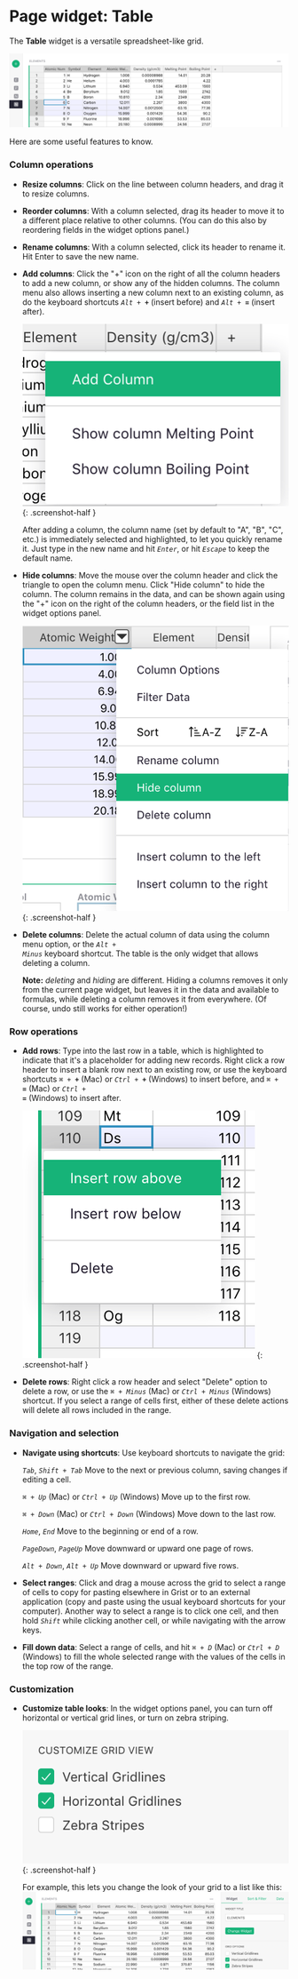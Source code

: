 # Page widget: Table

The **Table** widget is a versatile spreadsheet-like grid.

  ![widget_table_basic](images/widget_table_basic.png)

Here are some useful features to know.

### Column operations

- **Resize columns**: Click on the line between column headers, and drag it to resize columns.

- **Reorder columns**: With a column selected, drag its header to move it to a different place
  relative to other columns. (You can do this also by reordering fields in the widget
  options panel.)

- **Rename columns**: With a column selected, click its header to rename it. Hit Enter to
  save the new name.

- **Add columns**: Click the "+" icon on the right of all the column headers to add a new column,
  or show any of the hidden columns. The column menu also allows inserting a new column next to an
  existing column, as do the keyboard shortcuts <code class="keys">*Alt* + **+**</code>
  (insert before) and <code class="keys">*Alt* + **=**</code> (insert after).

    *![column_add](images/column_add.png)*
    {: .screenshot-half }

    After adding a column, the column name (set by default to "A", "B", "C", etc.) is immediately
    selected and highlighted, to let you quickly rename it. Just type in the new name and hit <code
    class="keys">*Enter*</code>, or hit <code class="keys">*Escape*</code> to keep the default name.

- **Hide columns**: Move the mouse over the column header and click the triangle to open the
  column menu. Click "Hide column" to hide the column. The column remains in the data, and can be
  shown again using the "+" icon on the right of the column headers, or the field list in the widget
  options panel.

  *![column_menu_hide](images/column_menu_hide.png)*
  {: .screenshot-half }

- **Delete columns**: Delete the actual column of data using the column menu option, or the
  <code class="keys">*Alt* + *Minus*</code> keyboard shortcut. The table is the only widget that
  allows deleting a column.

    **Note:** *deleting* and *hiding* are different. Hiding a columns removes it
    only from the current page widget, but leaves it in the data and available to formulas, while
    deleting a column removes it from everywhere. (Of course, undo still works for either
    operation!)

### Row operations

- **Add rows**: Type into the last row in a table, which is highlighted to indicate that it's a
  placeholder for adding new records. Right click a row header to insert a blank row next to an
  existing row, or use the keyboard shortcuts
  <code class="keys">*⌘* + **+**</code> (Mac) or <code class="keys">*Ctrl* + **+**</code> (Windows)
  to insert before, and
  <code class="keys">*⌘* + **=**</code> (Mac) or <code class="keys">*Ctrl* + **=**</code> (Windows)
  to insert after.

  *![row_menu](images/row_menu.png)*
  {: .screenshot-half }

- **Delete rows**: Right click a row header and select "Delete" option to delete a row, or use the
  <code class="keys">*⌘* + *Minus*</code> (Mac) or <code class="keys">*Ctrl* + *Minus*</code> (Windows)
  shortcut. If you select a range of cells first, either of these delete actions will delete all
  rows included in the range.

### Navigation and selection

- **Navigate using shortcuts**: Use keyboard shortcuts to navigate the grid:

    <code class="keys">*Tab*</code>, <code class="keys">*Shift* + *Tab*</code>
    Move to the next or previous column, saving changes if editing a cell.

    <code class="keys">*⌘* + *Up*</code> (Mac) or <code class="keys">*Ctrl* + *Up*</code> (Windows)  Move up to the first row.

    <code class="keys">*⌘* + *Down*</code> (Mac) or <code class="keys">*Ctrl* + *Down*</code> (Windows)  Move down to the last row.

    <code class="keys">*Home*</code>, <code class="keys">*End*</code>   Move to the beginning or end of a row.

    <code class="keys">*PageDown*</code>, <code class="keys">*PageUp*</code>  Move downward or upward one page of rows.

    <code class="keys">*Alt* + *Down*</code>, <code class="keys">*Alt* + *Up*</code>  Move downward or upward five rows.

- **Select ranges**: Click and drag a mouse across the grid to select a range of cells to copy for
  pasting elsewhere in Grist or to an external application (copy and paste using the usual
  keyboard shortcuts for your computer). Another way to select a range is to
  click one cell, and then hold <code class="keys">*Shift*</code> while clicking another cell, or
  while navigating with the arrow keys.

- **Fill down data**: Select a range of cells, and hit
  <code class="keys">*⌘* + *D*</code> (Mac) or <code class="keys">*Ctrl* + *D*</code> (Windows)
  to fill the whole selected range with the values of the cells in the top row of the range.

### Customization

- **Customize table looks**: In the widget options panel, you can turn off horizontal or vertical
  grid lines, or turn on zebra striping.

  *![widget_tab_table_options](images/widget_tab_table_options.png)*
  {: .screenshot-half }

  For example, this lets you change the look of your grid to a list like this:
  ![widget_table_zebra](images/widget_table_zebra.png)
